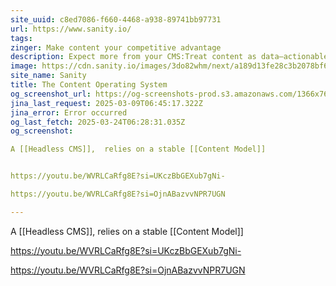 ```yaml
---
site_uuid: c8ed7086-f660-4468-a938-89741bb97731
url: https://www.sanity.io/
tags: 
zinger: Make content your competitive advantage
description: Expect more from your CMS:Treat content as data—actionable, scalable, and" ready to drive your business forward with Sanity Content Operating System.
image: https://cdn.sanity.io/images/3do82whm/next/a189d13fe28c3b2078bf60ae32e12ba7bb9c14fb-1200x630.png
site_name: Sanity
title: The Content Operating System
og_screenshot_url: https://og-screenshots-prod.s3.amazonaws.com/1366x768/80/false/cddd7325109c196289c1b7cd71cdd34e14e7223e5a424507066a0c4549be3114.jpeg
jina_last_request: 2025-03-09T06:45:17.322Z
jina_error: Error occurred
og_last_fetch: 2025-03-24T06:28:31.035Z
og_screenshot: 

A [[Headless CMS]],  relies on a stable [[Content Model]]


https://youtu.be/WVRLCaRfg8E?si=UKczBbGEXub7gNi-

https://youtu.be/WVRLCaRfg8E?si=OjnABazvvNPR7UGN

---
```



A [[Headless CMS]],  relies on a stable [[Content Model]]


https://youtu.be/WVRLCaRfg8E?si=UKczBbGEXub7gNi-

https://youtu.be/WVRLCaRfg8E?si=OjnABazvvNPR7UGN
